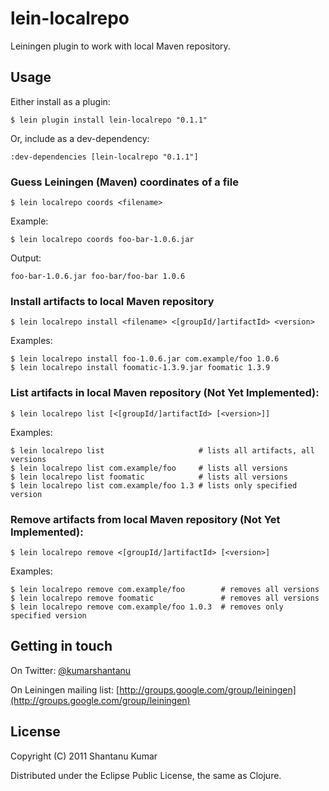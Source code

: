 # lein-localrepo

Leiningen plugin to work with local Maven repository.


## Usage

Either install as a plugin:

    $ lein plugin install lein-localrepo "0.1.1"

Or, include as a dev-dependency:

    :dev-dependencies [lein-localrepo "0.1.1"]


### Guess Leiningen (Maven) coordinates of a file

    $ lein localrepo coords <filename>

Example:

    $ lein localrepo coords foo-bar-1.0.6.jar

Output:

    foo-bar-1.0.6.jar foo-bar/foo-bar 1.0.6


### Install artifacts to local Maven repository

    $ lein localrepo install <filename> <[groupId/]artifactId> <version>

Examples:

    $ lein localrepo install foo-1.0.6.jar com.example/foo 1.0.6
    $ lein localrepo install foomatic-1.3.9.jar foomatic 1.3.9


### List artifacts in local Maven repository (Not Yet Implemented):

    $ lein localrepo list [<[groupId/]artifactId> [<version>]]

Examples:

    $ lein localrepo list                     # lists all artifacts, all versions
    $ lein localrepo list com.example/foo     # lists all versions
    $ lein localrepo list foomatic            # lists all versions
    $ lein localrepo list com.example/foo 1.3 # lists only specified version


### Remove artifacts from local Maven repository (Not Yet Implemented):

    $ lein localrepo remove <[groupId/]artifactId> [<version>]

Examples:

    $ lein localrepo remove com.example/foo        # removes all versions
    $ lein localrepo remove foomatic               # removes all versions
    $ lein localrepo remove com.example/foo 1.0.3  # removes only specified version


## Getting in touch

On Twitter: [@kumarshantanu](http://twitter.com/kumarshantanu)

On Leiningen mailing list: [http://groups.google.com/group/leiningen](http://groups.google.com/group/leiningen)


## License

Copyright (C) 2011 Shantanu Kumar

Distributed under the Eclipse Public License, the same as Clojure.
